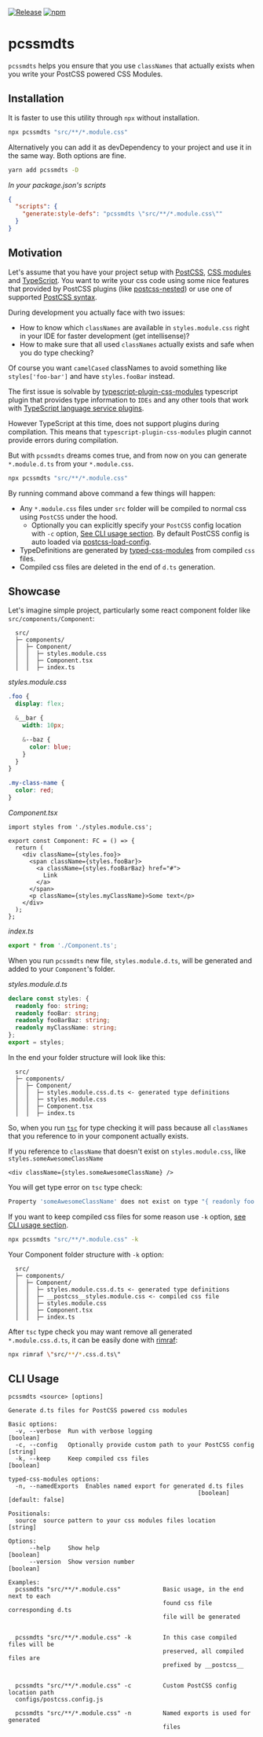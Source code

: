 [![Release](https://github.com/unknown4unnamed/pcssmdts/actions/workflows/push.yaml/badge.svg?branch=main)](https://github.com/unknown4unnamed/pcssmdts/actions/workflows/push.yaml)
[![npm](https://img.shields.io/badge/npm-pcssmdts-CB3837.svg?style=flat-square)](https://www.npmjs.com/package/pcssmdts)

# pcssmdts

`pcssmdts` helps you ensure that you use `classNames` that actually exists when you write your PostCSS powered CSS Modules.

## Installation

It is faster to use this utility through `npx` without installation.

```sh
npx pcssmdts "src/**/*.module.css"
```

Alternatively you can add it as devDependency to your project and use it in the same way. Both options are fine.


```sh
yarn add pcssmdts -D
```

_In your package.json's scripts_

```json
{
  "scripts": {
    "generate:style-defs": "pcssmdts \"src/**/*.module.css\""
  }
}
```

## Motivation

Let's assume that you have your project setup with [PostCSS](https://github.com/postcss/postcss), [CSS modules](https://github.com/css-modules/css-modules) and [TypeScript](https://www.typescriptlang.org/). You want to write your css code using some nice features that provided by PostCSS plugins (like [postcss-nested](https://github.com/postcss/postcss-nested)) or use one of supported [PostCSS syntax](https://github.com/postcss/postcss#syntaxes).

During development you actually face with two issues:

- How to know which `classNames` are available in `styles.module.css` right in your IDE for faster development (get intellisense)?
- How to make sure that all used `classNames` actually exists and safe when you do type checking?

Of course you want `camelCased` classNames to avoid something like `styles['foo-bar']` and have `styles.fooBar` instead.

The first issue is solvable by [typescript-plugin-css-modules](https://www.npmjs.com/package/typescript-plugin-css-modules) typescript plugin that provides type information to `IDEs` and any other tools that work with [TypeScript language service plugins](https://github.com/microsoft/TypeScript/wiki/Writing-a-Language-Service-Plugin#whats-a-language-service-plugin).

However TypeScript at this time, does not support plugins during compilation. This means that `typescript-plugin-css-modules` plugin cannot provide errors during compilation.

But with `pcssmdts` dreams comes true, and from now on you can generate `*.module.d.ts` from your `*.module.css`.

```sh
npx pcssmdts "src/**/*.module.css"
```

By running command above command a few things will happen:

- Any `*.module.css` files under `src` folder will be compiled to normal css using `PostCSS` under the hood.
  - Optionally you can explicitly specify your `PostCSS` config location with `-c` option, [See CLI usage section](#cli-usage). By default PostCSS config is auto loaded via [postcss-load-config](https://github.com/postcss/postcss-load-config).
- TypeDefinitions are generated by [typed-css-modules](https://www.npmjs.com/package/typed-css-modules) from compiled `css` files.
- Compiled css files are deleted in the end of `d.ts` generation.

## Showcase

Let's imagine simple project, particularly some react component folder like `src/components/Component`:

```
  src/
  ├─ components/
  │  ├─ Component/
  │  │  ├─ styles.module.css
  │  │  ├─ Component.tsx
  │  │  ├─ index.ts
```

_styles.module.css_

```css
.foo {
  display: flex;

  &__bar {
    width: 10px;

    &--baz {
      color: blue;
    }
  }
}

.my-class-name {
  color: red;
}
```

_Component.tsx_

```tsx
import styles from './styles.module.css';

export const Component: FC = () => {
  return (
    <div className={styles.foo}>
      <span className={styles.fooBar}>
        <a className={styles.fooBarBaz} href="#">
          Link
        </a>
      </span>
      <p className={styles.myClassName}>Some text</p>
    </div>
  );
};
```

_index.ts_

```ts
export * from './Component.ts';
```

When you run `pcssmdts` new file, `styles.module.d.ts`, will be generated and added to your `Component`'s folder.

_styles.module.d.ts_

```ts
declare const styles: {
  readonly foo: string;
  readonly fooBar: string;
  readonly fooBarBaz: string;
  readonly myClassName: string;
};
export = styles;
```

In the end your folder structure will look like this:

```
  src/
  ├─ components/
  │  ├─ Component/
  │  │  ├─ styles.module.css.d.ts <- generated type definitions
  │  │  ├─ styles.module.css
  │  │  ├─ Component.tsx
  │  │  ├─ index.ts
```

So, when you run [`tsc`](https://www.typescriptlang.org/docs/handbook/compiler-options.html) for type checking it will pass because all `classNames` that you reference to in your component actually exists.

If you reference to `className` that doesn't exist on `styles.module.css`, like `styles.someAwesomeClassName`

```tsx
<div className={styles.someAwesomeClassName} />
```

You will get type error on `tsc` type check:

```sh
Property 'someAwesomeClassName' does not exist on type "{ readonly foo: string; readonly fooBar: string; readonly fooBarBaz: string; readonly myClassName: string; }"
```

If you want to keep compiled css files for some reason use `-k` option, [see CLI usage section](#cli-usage).

```sh
npx pcssmdts "src/**/*.module.css" -k
```

Your Component folder structure with `-k` option:

```
  src/
  ├─ components/
  │  ├─ Component/
  │  │  ├─ styles.module.css.d.ts <- generated type definitions
  │  │  ├─ __postcss__styles.module.css <- compiled css file
  │  │  ├─ styles.module.css
  │  │  ├─ Component.tsx
  │  │  ├─ index.ts
```

After `tsc` type check you may want remove all generated `*.module.css.d.ts`, it can be easily done with [rimraf](https://www.npmjs.com/package/rimraf):

```sh
npx rimraf \"src/**/*.css.d.ts\"
```

## CLI Usage

```
pcssmdts <source> [options]

Generate d.ts files for PostCSS powered css modules

Basic options:
  -v, --verbose  Run with verbose logging                              [boolean]
  -c, --config   Optionally provide custom path to your PostCSS config  [string]
  -k, --keep     Keep compiled css files                               [boolean]

typed-css-modules options:
  -n, --namedExports  Enables named export for generated d.ts files
                                                      [boolean] [default: false]

Positionals:
  source  source pattern to your css modules files location             [string]

Options:
      --help     Show help                                             [boolean]
      --version  Show version number                                   [boolean]

Examples:
  pcssmdts "src/**/*.module.css"            Basic usage, in the end next to each
                                            found css file corresponding d.ts
                                            file will be generated


  pcssmdts "src/**/*.module.css" -k         In this case compiled files will be
                                            preserved, all compiled files are
                                            prefixed by __postcss__


  pcssmdts "src/**/*.module.css" -c         Custom PostCSS config location path
  configs/postcss.config.js

  pcssmdts "src/**/*.module.css" -n         Named exports is used for generated
                                            files
```

